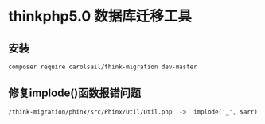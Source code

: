 # thinkphp5.0 数据库迁移工具

## 安装
~~~
composer require carolsail/think-migration dev-master
~~~

## 修复implode()函数报错问题
~~~
/think-migration/phinx/src/Phinx/Util/Util.php  ->  implode('_', $arr)
~~~